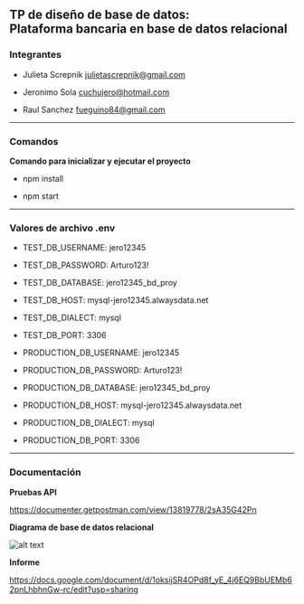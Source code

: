 
## TP de diseño de base de datos: <br> Plataforma bancaria en base de datos relacional ##

### Integrantes ###

- Julieta Screpnik julietascrepnik@gmail.com

- Jeronimo Sola cuchujero@hotmail.com

- Raul Sanchez fueguino84@gmail.com

---  

### Comandos ### 

**Comando para inicializar y ejecutar el proyecto**

- npm install

- npm start
  
---

###  Valores de archivo .env ### 

- TEST_DB_USERNAME: jero12345
- TEST_DB_PASSWORD: Arturo123!
- TEST_DB_DATABASE: jero12345_bd_proy
- TEST_DB_HOST: mysql-jero12345.alwaysdata.net
- TEST_DB_DIALECT: mysql
- TEST_DB_PORT: 3306

- PRODUCTION_DB_USERNAME: jero12345
- PRODUCTION_DB_PASSWORD: Arturo123!
- PRODUCTION_DB_DATABASE: jero12345_bd_proy
- PRODUCTION_DB_HOST: mysql-jero12345.alwaysdata.net
- PRODUCTION_DB_DIALECT: mysql
- PRODUCTION_DB_PORT: 3306

---

### Documentación ### 

**Pruebas API**
  
https://documenter.getpostman.com/view/13819778/2sA35G42Pn

**Diagrama de base de datos relacional**

![alt text](https://imgbb.host/images/NQNKQ.png)

**Informe**

https://docs.google.com/document/d/1oksijSR4OPd8f_yE_4j6EQ9BbUEMb62pnLhbhnGw-rc/edit?usp=sharing


